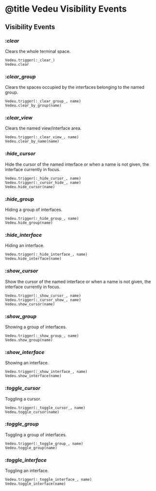 # @title Vedeu Visibility Events

## Visibility Events

### :_clear_
Clears the whole terminal space.

    Vedeu.trigger(:_clear_)
    Vedeu.clear

### :_clear_group_
Clears the spaces occupied by the interfaces belonging to the named
group.

    Vedeu.trigger(:_clear_group_, name)
    Vedeu.clear_by_group(name)

### :_clear_view_
Clears the named view/interface area.

    Vedeu.trigger(:_clear_view_, name)
    Vedeu.clear_by_name(name)

### :_hide_cursor_
Hide the cursor of the named interface or when a name is not given,
the interface currently in focus.

    Vedeu.trigger(:_hide_cursor_, name)
    Vedeu.trigger(:_cursor_hide_, name)
    Vedeu.hide_cursor(name)

### :_hide_group_
Hiding a group of interfaces.

    Vedeu.trigger(:_hide_group_, name)
    Vedeu.hide_group(name)

### :_hide_interface_
Hiding an interface.

    Vedeu.trigger(:_hide_interface_, name)
    Vedeu.hide_interface(name)

### :_show_cursor_
Show the cursor of the named interface or when a name is not given,
the interface currently in focus.

    Vedeu.trigger(:_show_cursor_, name)
    Vedeu.trigger(:_cursor_show_, name)
    Vedeu.show_cursor(name)

### :_show_group_
Showing a group of interfaces.

    Vedeu.trigger(:_show_group_, name)
    Vedeu.show_group(name)

### :_show_interface_
Showing an interface.

    Vedeu.trigger(:_show_interface_, name)
    Vedeu.show_interface(name)

### :_toggle_cursor_
Toggling a cursor.

    Vedeu.trigger(:_toggle_cursor_, name)
    Vedeu.toggle_cursor(name)

### :_toggle_group_
Toggling a group of interfaces.

    Vedeu.trigger(:_toggle_group_, name)
    Vedeu.toggle_group(name)

### :_toggle_interface_
Toggling an interface.

    Vedeu.trigger(:_toggle_interface_, name)
    Vedeu.toggle_interface(name)

